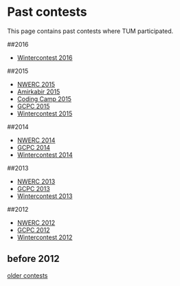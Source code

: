 # Past contests

This page contains past contests where TUM participated.

##2016
* [Wintercontest 2016](/contests/history/2016/Winter16)

##2015
* [NWERC 2015](/contests/history/2015/NWERC15)
* [Amirkabir 2015](/contests/history/2015/Amirkabir2015)  
* [Coding Camp 2015](/contests/history/2015/Camp15)  
* [GCPC 2015](/contests/history/2015/GCPC15)  
* [Wintercontest 2015](/contests/history/2015/Winter15)  

##2014
* [NWERC 2014](/contests/history/2014/NWERC14)  
* [GCPC 2014](/contests/history/2014/GCPC14)  
* [Wintercontest 2014](/contests/history/2014/Winter14)

##2013
* [NWERC 2013](/contests/history/2013/NWERC13)  
* [GCPC 2013](/contests/history/2013/GCPC13)  
* [Wintercontest 2013](/contests/history/2013/Winter13)

##2012
* [NWERC 2012](/contests/history/2012/NWERC12)  
* [GCPC 2012](/contests/history/2012/GCPC12)  
* [Wintercontest 2012](/contests/history/2012/Winter12)

## before 2012

[older contests](/contests/history/old)
